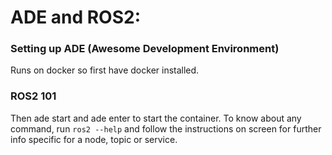 # ADE and ROS2:
### Setting up ADE (Awesome Development Environment)
Runs on docker so first have docker installed.
### ROS2 101
Then ade start and ade enter to start the container. To know about any command, run `ros2 --help` and follow the instructions on screen for further info specific for a node, topic or service.
